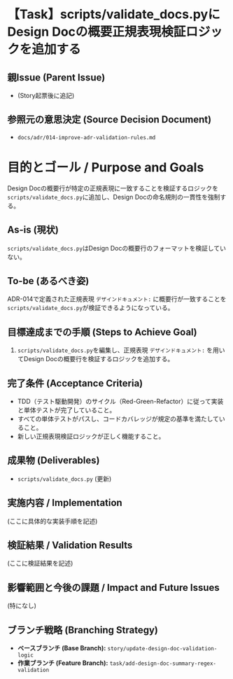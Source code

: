 # 【Task】scripts/validate_docs.pyにDesign Docの概要正規表現検証ロジックを追加する

## 親Issue (Parent Issue)
- (Story起票後に追記)

## 参照元の意思決定 (Source Decision Document)
- `docs/adr/014-improve-adr-validation-rules.md`

# 目的とゴール / Purpose and Goals
Design Docの概要行が特定の正規表現に一致することを検証するロジックを`scripts/validate_docs.py`に追加し、Design Docの命名規則の一貫性を強制する。

## As-is (現状)
`scripts/validate_docs.py`はDesign Docの概要行のフォーマットを検証していない。

## To-be (あるべき姿)
ADR-014で定義された正規表現 `デザインドキュメント:` に概要行が一致することを`scripts/validate_docs.py`が検証できるようになっている。

## 目標達成までの手順 (Steps to Achieve Goal)
1. `scripts/validate_docs.py`を編集し、正規表現 `デザインドキュメント:` を用いてDesign Docの概要行を検証するロジックを追加する。

## 完了条件 (Acceptance Criteria)
- TDD（テスト駆動開発）のサイクル（Red-Green-Refactor）に従って実装と単体テストが完了していること。
- すべての単体テストがパスし、コードカバレッジが規定の基準を満たしていること。
- 新しい正規表現検証ロジックが正しく機能すること。

## 成果物 (Deliverables)
- `scripts/validate_docs.py` (更新)

## 実施内容 / Implementation
(ここに具体的な実装手順を記述)

## 検証結果 / Validation Results
(ここに検証結果を記述)

## 影響範囲と今後の課題 / Impact and Future Issues
(特になし)

## ブランチ戦略 (Branching Strategy)
- **ベースブランチ (Base Branch):** `story/update-design-doc-validation-logic`
- **作業ブランチ (Feature Branch):** `task/add-design-doc-summary-regex-validation`
